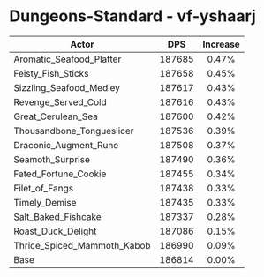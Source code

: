 # Dungeons-Standard - vf-yshaarj
| Actor | DPS | Increase |
|---|:---:|:---:|
|Aromatic_Seafood_Platter|187685|0.47%|
|Feisty_Fish_Sticks|187658|0.45%|
|Sizzling_Seafood_Medley|187617|0.43%|
|Revenge_Served_Cold|187616|0.43%|
|Great_Cerulean_Sea|187600|0.42%|
|Thousandbone_Tongueslicer|187536|0.39%|
|Draconic_Augment_Rune|187508|0.37%|
|Seamoth_Surprise|187490|0.36%|
|Fated_Fortune_Cookie|187455|0.34%|
|Filet_of_Fangs|187438|0.33%|
|Timely_Demise|187435|0.33%|
|Salt_Baked_Fishcake|187337|0.28%|
|Roast_Duck_Delight|187086|0.15%|
|Thrice_Spiced_Mammoth_Kabob|186990|0.09%|
|Base|186814|0.00%|
